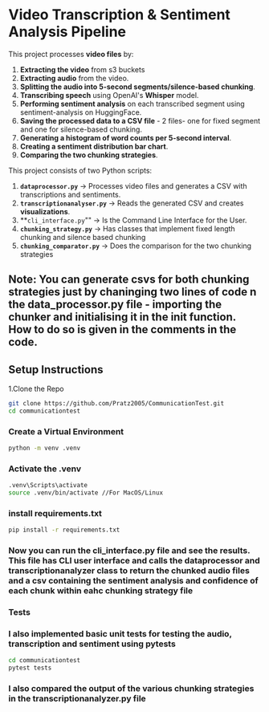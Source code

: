 # Video Transcription & Sentiment Analysis Pipeline

This project processes **video files** by:
1. **Extracting the video** from s3 buckets
2. **Extracting audio** from the video.
2. **Splitting the audio into 5-second segments/silence-based chunking**.
3. **Transcribing speech** using OpenAI's **Whisper** model.
4. **Performing sentiment analysis** on each transcribed segment using sentiment-analysis on HuggingFace.
5. **Saving the processed data to a CSV file** - 2 files- one for fixed segment and one for silence-based chunking.
6. **Generating a histogram of word counts per 5-second interval**.
7. **Creating a sentiment distribution bar chart**.
8. **Comparing the two chunking strategies**.

This project consists of two Python scripts:
1. **`dataprocessor.py`** → Processes video files and generates a CSV with transcriptions and sentiments.
2. **`transcriptionanalyser.py`** → Reads the generated CSV and creates **visualizations**.
3. **`cli_interface.py`""  → Is the Command Line Interface for the User.
4. **`chunking_strategy.py`** → Has classes that implement fixed length chunking and silence based chunking
5. **`chunking_comparator.py`** → Does the comparison for the two chunking strategies

Note: You can generate csvs for both chunking strategies just by chaninging two lines of code n the data_processor.py file - importing the chunker and initialising it in the __init__ function. How to do so is given in the comments in the code.
---


## **Setup Instructions**

1.Clone the Repo
```bash
git clone https://github.com/Pratz2005/CommunicationTest.git 
cd communicationtest
```

### **Create a Virtual Environment**
```bash
python -m venv .venv
```

### **Activate the .venv**
```bash
.venv\Scripts\activate
source .venv/bin/activate //For MacOS/Linux
```
### **install requirements.txt**
```bash
pip install -r requirements.txt
```

### Now you can run the cli_interface.py file and see the results. This file has CLI user interface and calls the dataprocessor and transcriptionanalyzer class to return the chunked audio files and a csv containing the sentiment analysis and confidence of each chunk within eahc chunking strategy file

### Tests
### I also implemented basic unit tests for testing the audio, transcription and sentiment using pytests

```bash
cd communicationtest
pytest tests
```

### I also compared the output of the various chunking strategies in the transcriptionanalyzer.py file







